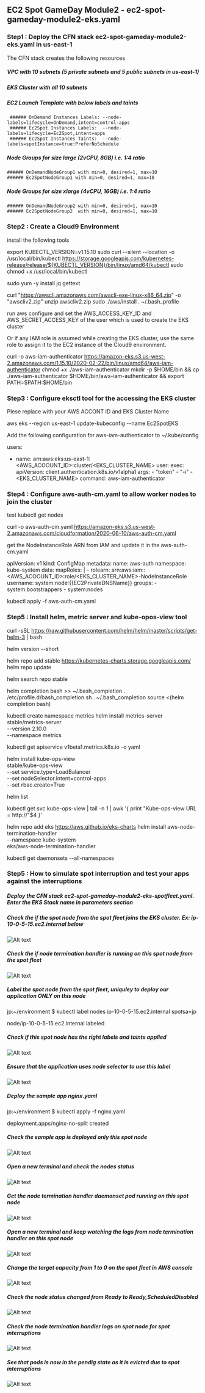 ## EC2 Spot GameDay  Module2 - ec2-spot-gameday-module2-eks.yaml

### Step1 :  Deploy the CFN stack ec2-spot-gameday-module2-eks.yaml in us-east-1
 The CFN stack creates the following resources
 ##### VPC with 10 subnets (5 private subnets and 5 public subnets in us-east-1)
 ##### EKS Cluster with all 10 subnets
 ##### EC2 Launch Template with below labels and taints
     ###### OnDemand Instances Labels: --node-labels=lifecycle=OnDemand,intent=control-apps
     ###### Ec2Spot Instances Labels:  --node-labels=lifecycle=Ec2Spot,intent=apps
     ###### Ec2Spot Instances Taints:  --node-labels=spotInstance=true:PreferNoSchedule     
 ##### Node Groups for size large (2vCPU, 8GB) i.e. 1:4 ratio
    ###### OnDemandNodeGroup1 with min=0, desired=1, max=10
    ###### Ec2SpotNodeGroup1 with min=0, desired=1, max=10
 ##### Node Groups for size xlarge (4vCPU, 16GB) i.e. 1:4 ratio
    ###### OnDemandNodeGroup2 with min=0, desired=1, max=10
    ###### Ec2SpotNodeGroup2  with min=0, desired=1, max=10
    
### Step2 : Create a Cloud9 Environment
install the following tools

export KUBECTL_VERSION=v1.15.10
sudo curl --silent --location -o /usr/local/bin/kubectl https://storage.googleapis.com/kubernetes-release/release/${KUBECTL_VERSION}/bin/linux/amd64/kubectl
sudo chmod +x /usr/local/bin/kubectl

sudo yum -y install jq gettext

curl "https://awscli.amazonaws.com/awscli-exe-linux-x86_64.zip" -o "awscliv2.zip"
unzip awscliv2.zip
sudo ./aws/install
. ~/.bash_profile

run aws configure  and set the AWS_ACCESS_KEY_ID and AWS_SECRET_ACCESS_KEY of the
user which is used to create the EKS cluster

Or if any IAM role is assumed while creating the EKS cluster, use the same role to 
assign it to the EC2 instance of the Cloud9 environment.

curl -o aws-iam-authenticator https://amazon-eks.s3.us-west-2.amazonaws.com/1.15.10/2020-02-22/bin/linux/amd64/aws-iam-authenticator
chmod +x ./aws-iam-authenticator
mkdir -p $HOME/bin && cp ./aws-iam-authenticator $HOME/bin/aws-iam-authenticator && export PATH=$PATH:$HOME/bin


### Step3 : Configure eksctl tool for the accessing the EKS cluster

Plese replace with your AWS ACCONT ID and EKS Cluster Name

aws eks --region us-east-1 update-kubeconfig --name Ec2SpotEKS

Add the following configuration for aws-iam-authenticator to ~/.kube/config

users:
- name: arn:aws:eks:us-east-1:<AWS_ACOOUNT_ID>:cluster/<EKS_CLUSTER_NAME>
  user:
    exec:
      apiVersion: client.authentication.k8s.io/v1alpha1
      args:
      - "token"
      - "-i"
      - <EKS_CLUSTER_NAME>
      command: aws-iam-authenticator
      

### Step4 : Configure aws-auth-cm.yaml to allow worker nodes to join the cluster    
      
test kubectl get nodes

curl -o aws-auth-cm.yaml https://amazon-eks.s3.us-west-2.amazonaws.com/cloudformation/2020-06-10/aws-auth-cm.yaml

get the NodeInstanceRole ARN from IAM and update it in the aws-auth-cm.yaml


apiVersion: v1
kind: ConfigMap
metadata:
  name: aws-auth
  namespace: kube-system
data:
  mapRoles: |
    - rolearn: arn:aws:iam::<AWS_ACOOUNT_ID>:role/<EKS_CLUSTER_NAME>-NodeInstanceRole
      username: system:node:{{EC2PrivateDNSName}}
      groups:
        - system:bootstrappers
        - system:nodes
        
        
     
 kubectl apply -f aws-auth-cm.yaml
 
 ### Step5 : Install helm, metric server and kube-opos-view tool
 
 curl -sSL https://raw.githubusercontent.com/helm/helm/master/scripts/get-helm-3 | bash
 
 helm version --short
 
 
 helm repo add stable https://kubernetes-charts.storage.googleapis.com/
 helm repo update
 
 helm search repo stable
 
 helm completion bash >> ~/.bash_completion
 . /etc/profile.d/bash_completion.sh
 . ~/.bash_completion
 source <(helm completion bash)
 
 
 kubectl create namespace metrics
 helm install metrics-server \
     stable/metrics-server \
     --version 2.10.0 \
     --namespace metrics

kubectl get apiservice v1beta1.metrics.k8s.io -o yaml


helm install kube-ops-view \
stable/kube-ops-view \
--set service.type=LoadBalancer \
--set nodeSelector.intent=control-apps \
--set rbac.create=True

helm list

kubectl get svc kube-ops-view | tail -n 1 | awk '{ print "Kube-ops-view URL = http://"$4 }'


helm repo add eks https://aws.github.io/eks-charts
helm install aws-node-termination-handler \
             --namespace kube-system \
             eks/aws-node-termination-handler


kubectl get daemonsets --all-namespaces


### Step5 : How to simulate spot interruption and test your apps against the interruptions

##### Deploy the CFN stack ec2-spot-gameday-module2-eks-spotfleet.yaml. Enter the EKS Stack name in parameters section

##### Check the if the spot node from the spot fleet joins the EKS cluster. Ex: ip-10-0-5-15.ec2.internal below

![Alt text](docs/2.png?raw=true "Diagram")

##### Check the if node termination handler is running on this spot node from the spot fleet

![Alt text](docs/1.png?raw=true "Diagram")

##### Label the spot node from the spot fleet, uniquley to deploy our application ONLY on this node

jp:~/environment $ kubectl label nodes ip-10-0-5-15.ec2.internal   spotsa=jp


node/ip-10-0-5-15.ec2.internal labeled

##### Check if this spot node has the right labels and taints applied 
![Alt text](docs/5.png?raw=true "Diagram")

##### Ensure that the application uses node selector to use this label 
![Alt text](docs/12.png?raw=true "Diagram")

##### Deploy the sample app nginx.yaml 
jp:~/environment $ kubectl apply -f nginx.yaml

 
deployment.apps/nginx-no-split created

##### Check the sample app is deployed only this spot node
![Alt text](docs/6.png?raw=true "Diagram")


##### Open a new terminal and check the nodes status
![Alt text](docs/2.png?raw=true "Diagram")

##### Get the node termination handler daemonset pod running on this spot node
![Alt text](docs/1.png?raw=true "Diagram")

##### Open a new terminal and keep watching the logs from node termination handler on this spot node
![Alt text](docs/3.png?raw=true "Diagram")

##### Change the target capacity from 1 to 0 on the spot fleet in AWS console
![Alt text](docs/7.png?raw=true "Diagram")

##### Check the node status changed from Ready to Ready,ScheduledDisabled
![Alt text](docs/8.png?raw=true "Diagram")

##### Check the node termination handler logs on spot node for spot interruptions 
![Alt text](docs/10.png?raw=true "Diagram")

##### See that pods is now in the pendig state as it is evicted due to spot interruptions 
![Alt text](docs/11.png?raw=true "Diagram")